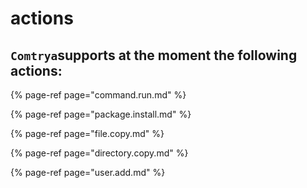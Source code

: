 # actions

## `Comtrya`supports at the moment the following actions:

{% page-ref page="command.run.md" %}

{% page-ref page="package.install.md" %}

{% page-ref page="file.copy.md" %}

{% page-ref page="directory.copy.md" %}

{% page-ref page="user.add.md" %}



